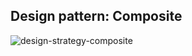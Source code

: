 ## Design pattern: Composite

![design-strategy-composite](https://github.com/RodrigoDGoulart/Bertoti/assets/90328897/b2152001-0efc-4379-89ce-def2d33d4239)
